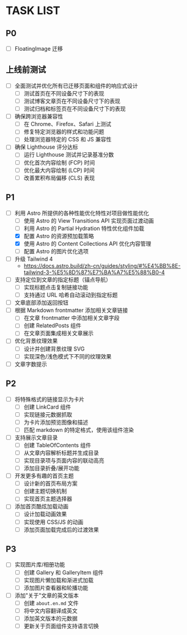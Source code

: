 # TASK LIST

## P0

- [ ] FloatingImage 迁移

## 上线前测试

- [ ] 全面测试并优化所有已迁移页面和组件的响应式设计
  - [ ] 测试首页在不同设备尺寸下的表现
  - [ ] 测试博客文章页在不同设备尺寸下的表现
  - [ ] 测试归档和标签页在不同设备尺寸下的表现
- [ ] 确保跨浏览器兼容性
  - [ ] 在 Chrome、Firefox、Safari 上测试
  - [ ] 修复特定浏览器的样式和功能问题
  - [ ] 处理浏览器特定的 CSS 和 JS 兼容性
- [ ] 确保 Lighthouse 评分达标
  - [ ] 运行 Lighthouse 测试并记录基准分数
  - [ ] 优化首次内容绘制 (FCP) 时间
  - [ ] 优化最大内容绘制 (LCP) 时间
  - [ ] 改善累积布局偏移 (CLS) 表现

## P1

- [ ] 利用 Astro 所提供的各种性能优化特性对项目做性能优化
  - [ ] 使用 Astro 的 View Transitions API 实现页面过渡动画
  - [ ] 利用 Astro 的 Partial Hydration 特性优化组件加载
  - [x] 配置 Astro 的资源预加载策略
  - [x] 使用 Astro 的 Content Collections API 优化内容管理
  - [ ] 配置 Astro 的图片优化选项
- [ ] 升级 Tailwind 4
  - https://docs.astro.build/zh-cn/guides/styling/#%E4%BB%8E-tailwind-3-%E5%8D%87%E7%BA%A7%E5%88%B0-4
- [ ] 支持定位到文章的指定标题（锚点导航）
  - [ ] 实现标题点击复制链接功能
  - [ ] 支持通过 URL 哈希自动滚动到指定标题
- [ ] 文章底部添加返回按钮
- [ ] 根据 Markdown frontmatter 添加相关文章链接
  - [ ] 在文章 frontmatter 中添加相关文章字段
  - [ ] 创建 RelatedPosts 组件
  - [ ] 在文章页面集成相关文章展示
- [ ] 优化背景纹理效果
  - [ ] 设计并创建背景纹理 SVG
  - [ ] 实现深色/浅色模式下不同的纹理效果
- [ ] 文章字数提示

## P2

- [ ] 将特殊格式的链接显示为卡片
  - [ ] 创建 LinkCard 组件
  - [ ] 实现链接元数据抓取
  - [ ] 为卡片添加预览图像和描述
  - [ ] 匹配 markdown 的特定格式，使用该组件渲染
- [ ] 支持展示文章目录
  - [ ] 创建 TableOfContents 组件
  - [ ] 从文章内容解析标题并生成目录
  - [ ] 实现目录项与页面内容的联动高亮
  - [ ] 添加目录折叠/展开功能
- [ ] 开发更多有趣的首页主题
  - [ ] 设计新的首页布局方案
  - [ ] 创建主题切换机制
  - [ ] 实现首页主题选择器
- [ ] 添加首页酷炫加载动画
  - [ ] 设计加载动画效果
  - [ ] 实现使用 CSS/JS 的动画
  - [ ] 添加页面加载完成后的过渡效果

## P3

- [ ] 实现图片库/相册功能
  - [ ] 创建 Gallery 和 GalleryItem 组件
  - [ ] 实现图片懒加载和渐进式加载
  - [ ] 添加图片查看器和轮播功能
- [ ] 添加"关于"文章的英文版本
  - [ ] 创建 `about.en.md` 文件
  - [ ] 将中文内容翻译成英文
  - [ ] 添加英文版本的元数据
  - [ ] 更新关于页面组件支持语言切换
